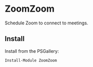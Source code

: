 # ZoomZoom

Schedule Zoom to connect to meetings.

## Install

Install from the PSGallery:

```powershell
Install-Module ZoomZoom
```
